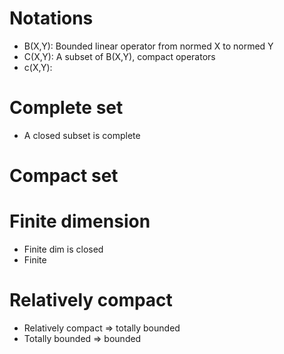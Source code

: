 # Notations

- B(X,Y): Bounded linear operator from normed X to normed Y
- C(X,Y): A subset of B(X,Y), compact operators
- c(X,Y):

# Complete set
- A closed subset is complete

# Compact set

# Finite dimension
- Finite dim is closed
- Finite

# Relatively compact
- Relatively compact $\Longrightarrow$ totally bounded
- Totally bounded $\Longrightarrow$ bounded
